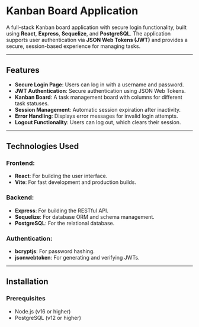 # Kanban Board Application

A full-stack Kanban board application with secure login functionality, built using **React**, **Express**, **Sequelize**, and **PostgreSQL**. The application supports user authentication via **JSON Web Tokens (JWT)** and provides a secure, session-based experience for managing tasks.

---

## Features

- **Secure Login Page**: Users can log in with a username and password.
- **JWT Authentication**: Secure authentication using JSON Web Tokens.
- **Kanban Board**: A task management board with columns for different task statuses.
- **Session Management**: Automatic session expiration after inactivity.
- **Error Handling**: Displays error messages for invalid login attempts.
- **Logout Functionality**: Users can log out, which clears their session.

---

## Technologies Used

### Frontend:
- **React**: For building the user interface.
- **Vite**: For fast development and production builds.

### Backend:
- **Express**: For building the RESTful API.
- **Sequelize**: For database ORM and schema management.
- **PostgreSQL**: For the relational database.

### Authentication:
- **bcryptjs**: For password hashing.
- **jsonwebtoken**: For generating and verifying JWTs.

---

## Installation

### Prerequisites
- Node.js (v16 or higher)
- PostgreSQL (v12 or higher)

